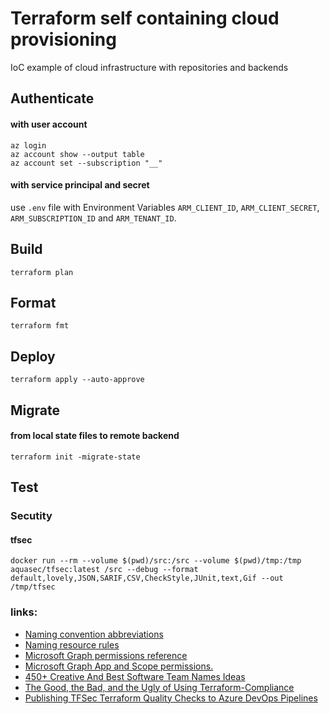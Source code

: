 # Terraform self containing cloud provisioning
IoC example of cloud infrastructure with repositories and backends

## Authenticate
#### with user account
```shell
az login
az account show --output table
az account set --subscription "__"
```
#### with service principal and secret
use `.env` file with Environment Variables `ARM_CLIENT_ID`, `ARM_CLIENT_SECRET`, `ARM_SUBSCRIPTION_ID` and `ARM_TENANT_ID`.

## Build
```shell
terraform plan
```

## Format
```shell
terraform fmt
```

## Deploy
```shell
terraform apply --auto-approve
```

## Migrate
#### from local state files to remote backend
```shell
terraform init -migrate-state
```

## Test

### Secutity
#### tfsec
```shell
docker run --rm --volume $(pwd)/src:/src --volume $(pwd)/tmp:/tmp aquasec/tfsec:latest /src --debug --format default,lovely,JSON,SARIF,CSV,CheckStyle,JUnit,text,Gif --out /tmp/tfsec
```

### links:
- [Naming convention abbreviations](https://learn.microsoft.com/en-us/azure/cloud-adoption-framework/ready/azure-best-practices/resource-abbreviations)
- [Naming resource rules](https://learn.microsoft.com/en-us/azure/azure-resource-manager/management/resource-name-rules)
- [Microsoft Graph permissions reference](https://learn.microsoft.com/en-us/graph/permissions-reference)
- [Microsoft Graph App and Scope permissions.](https://matthewdavis111.com/msgraph/azure-ad-permission-details/)
- [450+ Creative And Best Software Team Names Ideas](https://namesbee.com/software-team-names/)
- [The Good, the Bad, and the Ugly of Using Terraform-Compliance](https://adinermie.com/the-good-the-bad-and-the-ugly-of-using-terraform-compliance/)
- [Publishing TFSec Terraform Quality Checks to Azure DevOps Pipelines](https://adinermie.com/publishing-tfsec-terraform-quality-controls-to-azure-devops-pipelines/)
